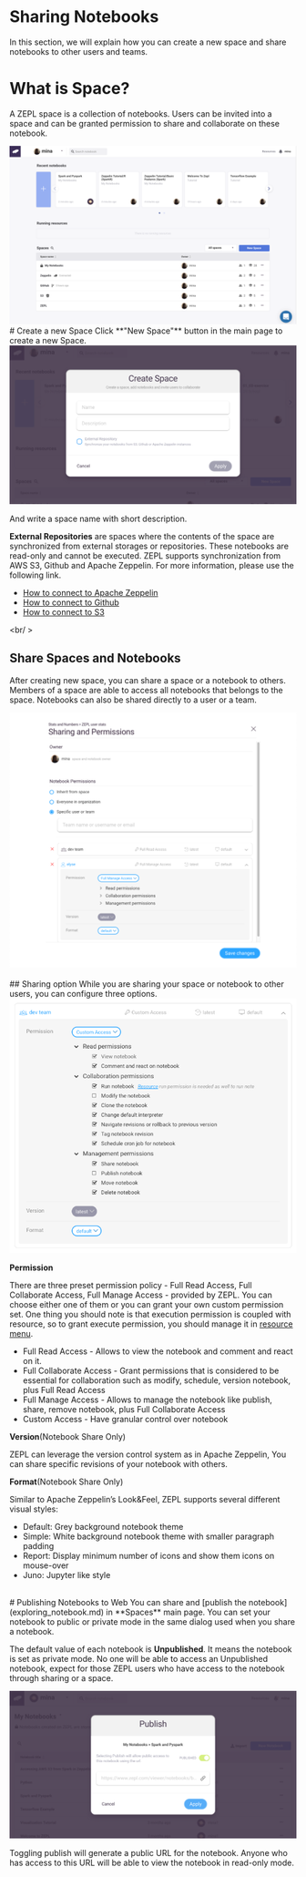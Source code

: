 # Sharing Notebooks

In this section, we will explain how you can create a new space and share notebooks to other users and teams.

# What is Space?

A ZEPL space is a collection of notebooks. Users can be invited into a space and can be granted permission to share and collaborate on these notebook.

<img src="../../img/shared_main.png" class="image-box big-img"/>

<br/>
# Create a new Space
Click **"New Space"** button in the main page to create a new Space.

<img src="../../img/create_new_space.png" class="image-box big-img"/>

And write a space name with short description.

**External Repositories** are spaces where the contents of the space are synchronized from external storages or repositories. These notebooks are read-only and cannot be executed. ZEPL supports synchronization from AWS S3, Github and Apache Zeppelin. For more information, please use the following link.

  * [How to connect to Apache Zeppelin](../zeppelin_integration)
  * [How to connect to Github](../github_integration)
  * [How to connect to S3](../s3_integration)

<br/ >
## Share Spaces and Notebooks
After creating new space, you can share a space or a notebook to others.
Members of a space are able to access all notebooks that belongs to the space.
Notebooks can also be shared directly to a user or a team.

<img src="../../img/sharing_overlay.png" class="image-box big-img" />
<br />

<br />
## Sharing option
While you are sharing your space or notebook to other users,
you can configure three options.

<img src="../../img/sharing_option.png" class="image-box"/>
<br />

**Permission**

There are three preset permission policy - Full Read Access,
Full Collaborate Access, Full Manage Access - provided by ZEPL. You can choose
either one of them or you can grant your own custom permission set. One thing
you should note is that execution permission is coupled with resource, so to
grant execute permission, you should manage it in [resource menu](resource_mgmt/#permissions-for-resources).

* Full Read Access - Allows to view the notebook and comment and react on it.
* Full Collaborate Access - Grant permissions that is considered to be essential
for collaboration such as modify, schedule, version notebook, plus Full Read Access
* Full Manage Access - Allows to manage the notebook like publish, share, remove notebook,
plus Full Collaborate Access
* Custom Access - Have granular control over notebook

**Version**(Notebook Share Only)

ZEPL can leverage the version control system as in Apache Zeppelin,
You can share specific revisions of your notebook with others.

**Format**(Notebook Share Only)

Similar to Apache Zeppelin’s Look&Feel, ZEPL supports several different visual styles:

* Default: Grey background notebook theme
* Simple: White background notebook theme with smaller paragraph padding
* Report: Display minimum number of icons and show them icons on mouse-over
* Juno: Jupyter like style


<br/>
# Publishing Notebooks to Web
You can share and [publish the notebook](exploring_notebook.md) in **Spaces** main page.
You can set your notebook to public or private mode in the same dialog used when you share a notebook.

The default value of each notebook is **Unpublished**. It means the notebook is set as private mode.
No one will be able to access an Unpublished notebook, expect for those ZEPL users who have access to the notebook through sharing or a space.

<img src="../../img/publish_dialog.png" class="image-box big-img"/>

Toggling publish will generate a public URL for the notebook.
Anyone who has access to this URL will be able to view the notebook in read-only mode.

<br/>
